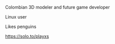 Colombian 3D modeler and future game developer

Linux user

Likes penguins

https://solo.to/playxs

<!---
CPlayxs/CPlayxs is a ✨ special ✨ repository because its `README.md` (this file) appears on your GitHub profile.
You can click the Preview link to take a look at your changes.
--->
